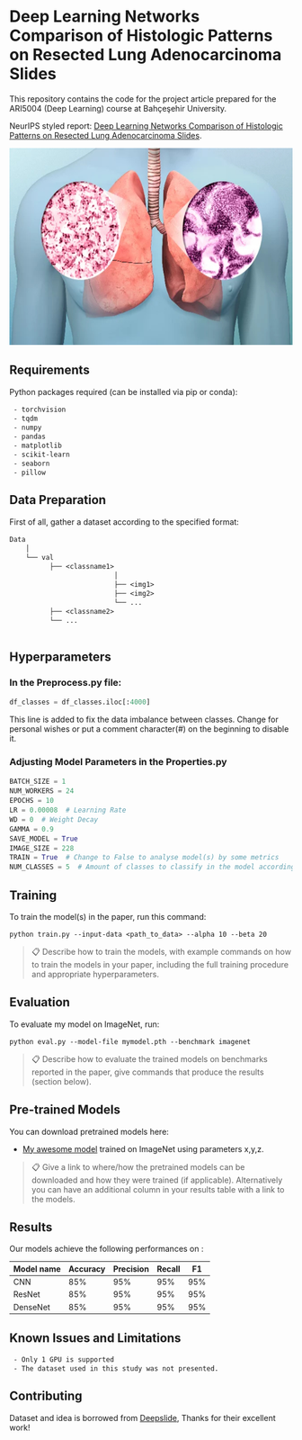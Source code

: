 
# Deep Learning Networks Comparison of Histologic Patterns on Resected Lung Adenocarcinoma Slides

This repository contains the code for the project article prepared for the ARI5004 (Deep Learning) course at Bahçeşehir University. 

NeurIPS styled report: [Deep Learning Networks Comparison of Histologic Patterns on Resected Lung
Adenocarcinoma Slides](https://drive.google.com/file/d/1fs-4PK2iSX_sbzeuIlnXxy6YzBW0D-fZ/view?usp=sharing).

<p align="center">
<img src="etc/lung-cancer.jpg" height=350>
</p>

## Requirements

Python packages required (can be installed via pip or conda):

``` 
 - torchvision
 - tqdm
 - numpy
 - pandas
 - matplotlib
 - scikit-learn
 - seaborn
 - pillow
```

## Data Preparation

First of all, gather a dataset according to the specified format:

```
Data
    │
    └── val
          ├── <classname1>
                          │ 
                          ├── <img1>
                          ├── <img2>
                          └── ...
          ├── <classname2>  
          └── ...    
      
```

## Hyperparameters

### In the Preprocess.py file:
``` python
df_classes = df_classes.iloc[:4000]
```
This line is added to fix the data imbalance between classes. 
Change for personal wishes or put a comment character(#) on the beginning to disable it.

### Adjusting Model Parameters in the Properties.py

```python
BATCH_SIZE = 1
NUM_WORKERS = 24
EPOCHS = 10
LR = 0.00008  # Learning Rate
WD = 0  # Weight Decay
GAMMA = 0.9
SAVE_MODEL = True
IMAGE_SIZE = 228
TRAIN = True  # Change to False to analyse model(s) by some metrics
NUM_CLASSES = 5  # Amount of classes to classify in the model according to the dataset
```

## Training

To train the model(s) in the paper, run this command:

```train
python train.py --input-data <path_to_data> --alpha 10 --beta 20
```

>📋  Describe how to train the models, with example commands on how to train the models in your paper, including the full training procedure and appropriate hyperparameters.

## Evaluation

To evaluate my model on ImageNet, run:

```eval
python eval.py --model-file mymodel.pth --benchmark imagenet
```

>📋  Describe how to evaluate the trained models on benchmarks reported in the paper, give commands that produce the results (section below).

## Pre-trained Models

You can download pretrained models here:

- [My awesome model](https://drive.google.com/mymodel.pth) trained on ImageNet using parameters x,y,z. 

>📋  Give a link to where/how the pretrained models can be downloaded and how they were trained (if applicable).  Alternatively you can have an additional column in your results table with a link to the models.

## Results

Our models achieve the following performances on :


| Model name | Accuracy | Precision | Recall | F1  |
|------------|----------|-----------|--------|-----|
| CNN        | 85%      | 95%       | 95%    | 95% |
| ResNet     | 85%      | 95%       | 95%    | 95% |
| DenseNet   | 85%      | 95%       | 95%    | 95% |


## Known Issues and Limitations

```
 - Only 1 GPU is supported
 - The dataset used in this study was not presented.
```

## Contributing

Dataset and idea is borrowed from [Deepslide](https://github.com/BMIRDS/deepslide), Thanks for their excellent work!

